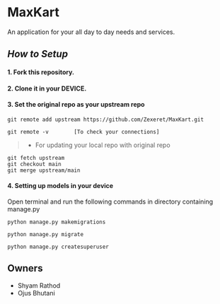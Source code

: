 # MaxKart
An application for your all day to day needs and services.  



## _How to Setup_

#### 1. Fork this repository.
#### 2. Clone it in your DEVICE.
#### 3.  Set the original repo as your upstream repo
      
```
git remote add upstream https://github.com/Zexeret/MaxKart.git

git remote -v        [To check your connections]
```

   >- For updating your local repo with original repo
 ```
git fetch upstream
git checkout main
git merge upstream/main
 ```

#### 4. Setting up models in your device

Open terminal and run the following commands in directory containing manage.py

```
python manage.py makemigrations

python manage.py migrate

python manage.py createsuperuser
```


## Owners
 - Shyam Rathod
 - Ojus Bhutani

         





